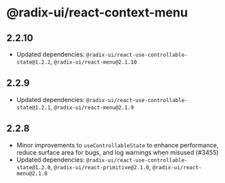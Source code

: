 # @radix-ui/react-context-menu

## 2.2.10

- Updated dependencies: `@radix-ui/react-use-controllable-state@1.2.2`, `@radix-ui/react-menu@2.1.10`

## 2.2.9

- Updated dependencies: `@radix-ui/react-use-controllable-state@1.2.1`, `@radix-ui/react-menu@2.1.9`

## 2.2.8

- Minor improvements to `useControllableState` to enhance performance, reduce surface area for bugs, and log warnings when misused (#3455)
- Updated dependencies: `@radix-ui/react-use-controllable-state@1.2.0`, `@radix-ui/react-primitive@2.1.0`, `@radix-ui/react-menu@2.1.8`
